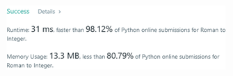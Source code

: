 ![Results of Roman to Integer](https://github.com/ccbrantley/LeetCode/blob/main/13-RomanToInteger/image.png)

